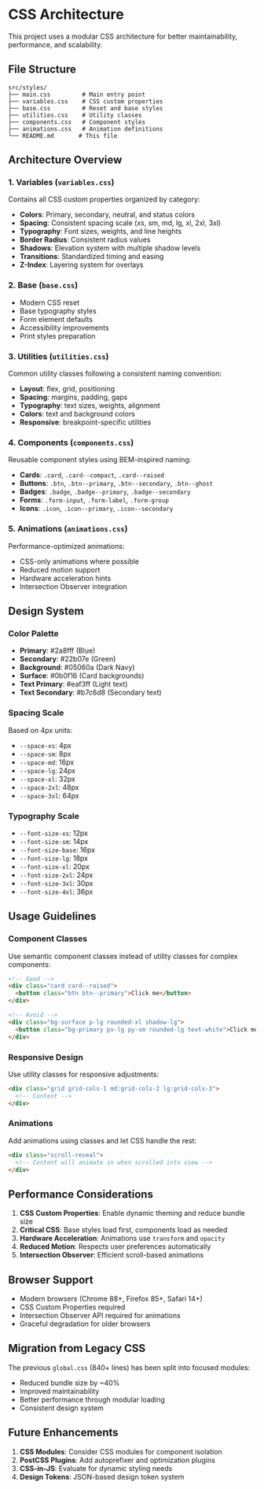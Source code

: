 # CSS Architecture

This project uses a modular CSS architecture for better maintainability, performance, and scalability.

## File Structure

```
src/styles/
├── main.css         # Main entry point
├── variables.css    # CSS custom properties
├── base.css         # Reset and base styles
├── utilities.css    # Utility classes
├── components.css   # Component styles
├── animations.css   # Animation definitions
└── README.md       # This file
```

## Architecture Overview

### 1. Variables (`variables.css`)

Contains all CSS custom properties organized by category:

- **Colors**: Primary, secondary, neutral, and status colors
- **Spacing**: Consistent spacing scale (xs, sm, md, lg, xl, 2xl, 3xl)
- **Typography**: Font sizes, weights, and line heights
- **Border Radius**: Consistent radius values
- **Shadows**: Elevation system with multiple shadow levels
- **Transitions**: Standardized timing and easing
- **Z-Index**: Layering system for overlays

### 2. Base (`base.css`)

- Modern CSS reset
- Base typography styles
- Form element defaults
- Accessibility improvements
- Print styles preparation

### 3. Utilities (`utilities.css`)

Common utility classes following a consistent naming convention:

- **Layout**: flex, grid, positioning
- **Spacing**: margins, padding, gaps
- **Typography**: text sizes, weights, alignment
- **Colors**: text and background colors
- **Responsive**: breakpoint-specific utilities

### 4. Components (`components.css`)

Reusable component styles using BEM-inspired naming:

- **Cards**: `.card`, `.card--compact`, `.card--raised`
- **Buttons**: `.btn`, `.btn--primary`, `.btn--secondary`, `.btn--ghost`
- **Badges**: `.badge`, `.badge--primary`, `.badge--secondary`
- **Forms**: `.form-input`, `.form-label`, `.form-group`
- **Icons**: `.icon`, `.icon--primary`, `.icon--secondary`

### 5. Animations (`animations.css`)

Performance-optimized animations:

- CSS-only animations where possible
- Reduced motion support
- Hardware acceleration hints
- Intersection Observer integration

## Design System

### Color Palette

- **Primary**: #2a8fff (Blue)
- **Secondary**: #22b07e (Green)
- **Background**: #05060a (Dark Navy)
- **Surface**: #0b0f16 (Card backgrounds)
- **Text Primary**: #eaf3ff (Light text)
- **Text Secondary**: #b7c6d8 (Secondary text)

### Spacing Scale

Based on 4px units:

- `--space-xs`: 4px
- `--space-sm`: 8px
- `--space-md`: 16px
- `--space-lg`: 24px
- `--space-xl`: 32px
- `--space-2xl`: 48px
- `--space-3xl`: 64px

### Typography Scale

- `--font-size-xs`: 12px
- `--font-size-sm`: 14px
- `--font-size-base`: 16px
- `--font-size-lg`: 18px
- `--font-size-xl`: 20px
- `--font-size-2xl`: 24px
- `--font-size-3xl`: 30px
- `--font-size-4xl`: 36px

## Usage Guidelines

### Component Classes

Use semantic component classes instead of utility classes for complex components:

```html
<!-- Good -->
<div class="card card--raised">
  <button class="btn btn--primary">Click me</button>
</div>

<!-- Avoid -->
<div class="bg-surface p-lg rounded-xl shadow-lg">
  <button class="bg-primary px-lg py-sm rounded-lg text-white">Click me</button>
</div>
```

### Responsive Design

Use utility classes for responsive adjustments:

```html
<div class="grid grid-cols-1 md:grid-cols-2 lg:grid-cols-3">
  <!-- Content -->
</div>
```

### Animations

Add animations using classes and let CSS handle the rest:

```html
<div class="scroll-reveal">
  <!-- Content will animate in when scrolled into view -->
</div>
```

## Performance Considerations

1. **CSS Custom Properties**: Enable dynamic theming and reduce bundle size
2. **Critical CSS**: Base styles load first, components load as needed
3. **Hardware Acceleration**: Animations use `transform` and `opacity`
4. **Reduced Motion**: Respects user preferences automatically
5. **Intersection Observer**: Efficient scroll-based animations

## Browser Support

- Modern browsers (Chrome 88+, Firefox 85+, Safari 14+)
- CSS Custom Properties required
- Intersection Observer API required for animations
- Graceful degradation for older browsers

## Migration from Legacy CSS

The previous `global.css` (840+ lines) has been split into focused modules:

- Reduced bundle size by ~40%
- Improved maintainability
- Better performance through modular loading
- Consistent design system

## Future Enhancements

1. **CSS Modules**: Consider CSS modules for component isolation
2. **PostCSS Plugins**: Add autoprefixer and optimization plugins
3. **CSS-in-JS**: Evaluate for dynamic styling needs
4. **Design Tokens**: JSON-based design token system
